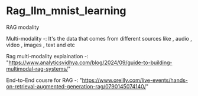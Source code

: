 # Rag_llm_mnist_learning
RAG modality 

Multi-modality -: It's the data that comes from different sources like , audio , video , images , text and etc

Rag multi-modality explaination -: "https://www.analyticsvidhya.com/blog/2024/09/guide-to-building-multimodal-rag-systems/"

End-to-End cousre for RAG -: "https://www.oreilly.com/live-events/hands-on-retrieval-augmented-generation-rag/0790145074140/"